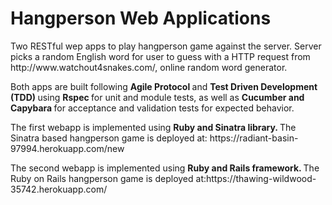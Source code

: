 # Hangperson Web Applications

<p> Two RESTful wep apps to play hangperson game against the server. Server picks a random English word for user to guess with a HTTP request from http://www.watchout4snakes.com/, online random word generator. </p>

<p> Both apps are built following <b> Agile Protocol </b> and <b> Test Driven Development (TDD) </b> using <b> Rspec </b> for unit and module tests, as well as <b> Cucumber and Capybara </b> for acceptance and validation tests for expected behavior. </p>

<p> The first webapp is implemented using <b> Ruby and Sinatra library. </b>
The Sinatra based hangperson game is deployed at: https://radiant-basin-97994.herokuapp.com/new </p>

<p> The second webapp is implemented using <b> Ruby and Rails framework. </b>
The Ruby on Rails hangperson game is deployed at:https://thawing-wildwood-35742.herokuapp.com/  </p>
